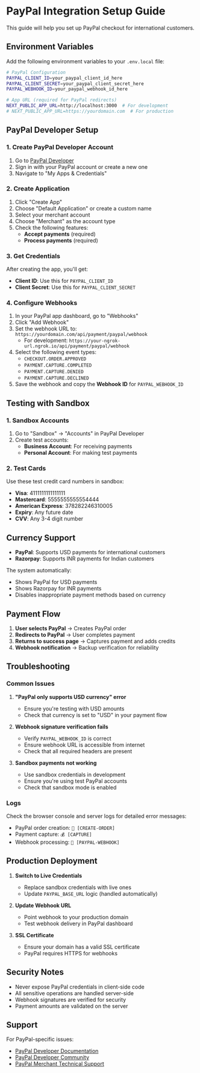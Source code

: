 # PayPal Integration Setup Guide

This guide will help you set up PayPal checkout for international customers.

## Environment Variables

Add the following environment variables to your `.env.local` file:

```bash
# PayPal Configuration
PAYPAL_CLIENT_ID=your_paypal_client_id_here
PAYPAL_CLIENT_SECRET=your_paypal_client_secret_here
PAYPAL_WEBHOOK_ID=your_paypal_webhook_id_here

# App URL (required for PayPal redirects)
NEXT_PUBLIC_APP_URL=http://localhost:3000  # For development
# NEXT_PUBLIC_APP_URL=https://yourdomain.com  # For production
```

## PayPal Developer Setup

### 1. Create PayPal Developer Account
1. Go to [PayPal Developer](https://developer.paypal.com/)
2. Sign in with your PayPal account or create a new one
3. Navigate to "My Apps & Credentials"

### 2. Create Application
1. Click "Create App"
2. Choose "Default Application" or create a custom name
3. Select your merchant account
4. Choose "Merchant" as the account type
5. Check the following features:
   - **Accept payments** (required)
   - **Process payments** (required)

### 3. Get Credentials
After creating the app, you'll get:
- **Client ID**: Use this for `PAYPAL_CLIENT_ID`
- **Client Secret**: Use this for `PAYPAL_CLIENT_SECRET`

### 4. Configure Webhooks
1. In your PayPal app dashboard, go to "Webhooks"
2. Click "Add Webhook"
3. Set the webhook URL to: `https://yourdomain.com/api/payment/paypal/webhook`
   - For development: `https://your-ngrok-url.ngrok.io/api/payment/paypal/webhook`
4. Select the following event types:
   - `CHECKOUT.ORDER.APPROVED`
   - `PAYMENT.CAPTURE.COMPLETED`
   - `PAYMENT.CAPTURE.DENIED`
   - `PAYMENT.CAPTURE.DECLINED`
5. Save the webhook and copy the **Webhook ID** for `PAYPAL_WEBHOOK_ID`

## Testing with Sandbox

### 1. Sandbox Accounts
1. Go to "Sandbox" → "Accounts" in PayPal Developer
2. Create test accounts:
   - **Business Account**: For receiving payments
   - **Personal Account**: For making test payments

### 2. Test Cards
Use these test credit card numbers in sandbox:
- **Visa**: 4111111111111111
- **Mastercard**: 5555555555554444
- **American Express**: 378282246310005
- **Expiry**: Any future date
- **CVV**: Any 3-4 digit number

## Currency Support

- **PayPal**: Supports USD payments for international customers
- **Razorpay**: Supports INR payments for Indian customers

The system automatically:
- Shows PayPal for USD payments
- Shows Razorpay for INR payments
- Disables inappropriate payment methods based on currency

## Payment Flow

1. **User selects PayPal** → Creates PayPal order
2. **Redirects to PayPal** → User completes payment
3. **Returns to success page** → Captures payment and adds credits
4. **Webhook notification** → Backup verification for reliability

## Troubleshooting

### Common Issues

1. **"PayPal only supports USD currency" error**
   - Ensure you're testing with USD amounts
   - Check that currency is set to "USD" in your payment flow

2. **Webhook signature verification fails**
   - Verify `PAYPAL_WEBHOOK_ID` is correct
   - Ensure webhook URL is accessible from internet
   - Check that all required headers are present

3. **Sandbox payments not working**
   - Use sandbox credentials in development
   - Ensure you're using test PayPal accounts
   - Check that sandbox mode is enabled

### Logs
Check the browser console and server logs for detailed error messages:
- PayPal order creation: `🔵 [CREATE-ORDER]`
- Payment capture: `💰 [CAPTURE]`
- Webhook processing: `🔔 [PAYPAL-WEBHOOK]`

## Production Deployment

1. **Switch to Live Credentials**
   - Replace sandbox credentials with live ones
   - Update `PAYPAL_BASE_URL` logic (handled automatically)

2. **Update Webhook URL**
   - Point webhook to your production domain
   - Test webhook delivery in PayPal dashboard

3. **SSL Certificate**
   - Ensure your domain has a valid SSL certificate
   - PayPal requires HTTPS for webhooks

## Security Notes

- Never expose PayPal credentials in client-side code
- All sensitive operations are handled server-side
- Webhook signatures are verified for security
- Payment amounts are validated on the server

## Support

For PayPal-specific issues:
- [PayPal Developer Documentation](https://developer.paypal.com/docs/)
- [PayPal Developer Community](https://developer.paypal.com/community/)
- [PayPal Merchant Technical Support](https://www.paypal.com/merchantsupport/)